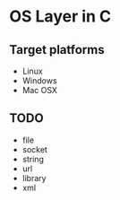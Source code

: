 # OS Layer in C

## Target platforms

* Linux
* Windows
* Mac OSX

## TODO

* file
* socket
* string
* url
* library
* xml
